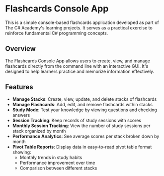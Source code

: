 # Flashcards Console App

This is a simple console-based flashcards application developed as part of The C# Academy's learning projects. It serves as a practical exercise to reinforce fundamental C# programming concepts.

## Overview
The Flashcards Console App allows users to create, view, and manage flashcards directly from the command line with an interactive GUI. It's designed to help learners practice and memorize information effectively.

## Features
- **Manage Stacks**: Create, view, update, and delete stacks of flashcards
- **Manage Flashcards**: Add, edit, and remove flashcards within stacks
- **Study Mode**: Test your knowledge by viewing questions and checking answers
- **Session Tracking**: Keep records of study sessions with scores
- **Monthly Session Tracking**: View the number of study sessions per stack organized by month
- **Performance Analytics**: See average scores per stack broken down by month
- **Pivot Table Reports**: Display data in easy-to-read pivot table format showing:
  - Monthly trends in study habits
  - Performance improvement over time
  - Comparison between different stacks
